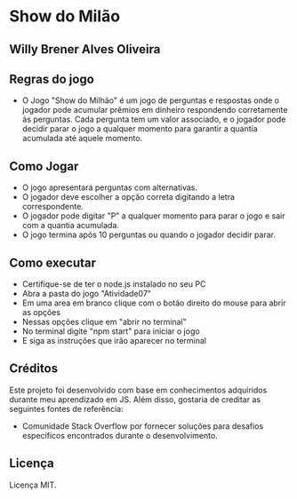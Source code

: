 # Show do Milão

## Willy Brener Alves Oliveira

## Regras do jogo
- O Jogo "Show do Milhão" é um jogo de perguntas e respostas onde o jogador pode acumular prêmios em dinheiro respondendo corretamente às perguntas. Cada pergunta tem um valor associado, e o jogador pode decidir parar o jogo a qualquer momento para garantir a quantia acumulada até aquele momento.

## Como Jogar
- O jogo apresentará perguntas com alternativas.
- O jogador deve escolher a opção correta digitando a letra correspondente.
- O jogador pode digitar "P" a qualquer momento para parar o jogo e sair com a quantia acumulada.
- O jogo termina após 10 perguntas ou quando o jogador decidir parar.

## Como executar
- Certifique-se de ter o node.js instalado no seu PC
- Abra a pasta do jogo "Atividade07"
- Em uma area em branco clique com o botão direito do mouse para abrir as opções
- Nessas opções clique em "abrir no terminal"
- No terminal digite "npm start" para iniciar o jogo
- E siga as instruções que irão aparecer no terminal

## Créditos

Este projeto foi desenvolvido com base em conhecimentos adquiridos durante meu aprendizado em JS. Além disso, gostaria de creditar as seguintes fontes de referência:

- Comunidade Stack Overflow por fornecer soluções para desafios específicos encontrados durante o desenvolvimento.

## Licença

Licença MIT.

